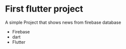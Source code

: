 # First flutter project

A simple Project that shows news from firebase database 

- Firebase
- dart
- Flutter



